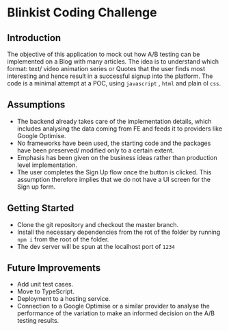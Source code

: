 # Blinkist Coding Challenge

## Introduction
The objective of this application to mock out how A/B testing can be implemented on a Blog with many articles. The idea is to understand which format: text/ video animation series or Quotes that the user finds most interesting and hence result in a successful signup into the platform.
The code is a minimal attempt at a POC, using `javascript` , `html` and plain ol `css`.

## Assumptions
- The backend already takes care of the implementation details, which includes analysing the data coming from FE and feeds it to providers like Google Optimise.
- No frameworks have been used, the starting code and the packages have been preserved/ modified only to a certain extent.
- Emphasis has been given on the business ideas rather than production level implementation.
- The user completes the Sign Up flow once the button is clicked. This assumption therefore implies that we do not have a UI screen for the Sign up form.

## Getting Started
- Clone the git repository and checkout the master branch.
- Install the necessary dependencies from the rot of the folder by running `npm i` from the root of the folder.
- The dev server will be spun at the localhost port of `1234`

## Future Improvements
- Add unit test cases.
- Move to TypeScript.
- Deployment to a hosting service.
- Connection to a Google Optimise or a similar provider to analyse the performance of the variation to make an informed decision on the A/B testing results.
